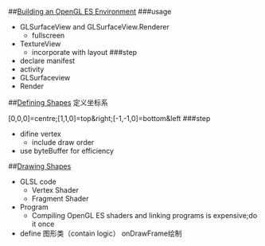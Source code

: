 ##[Building an OpenGL ES Environment](http://developer.android.com/training/graphics/opengl/environment.html)
###usage
- GLSurfaceView and GLSurfaceView.Renderer
	- fullscreen
- TextureView
	- incorporate with layout
###step
- declare manifest
- activity
- GLSurfaceview
- Render




##[Defining Shapes](http://developer.android.com/training/graphics/opengl/shapes.html)
定义坐标系

[0,0,0]=centre;[1,1,0]=top&right;[-1,-1,0]=bottom&left
###step
- difine vertex
	- include draw order
- use byteBuffer for efficiency

##[Drawing Shapes](http://developer.android.com/training/graphics/opengl/draw.html)
- GLSL code
	- Vertex Shader 
	- Fragment Shader
- Program
	- Compiling OpenGL ES shaders and linking programs is expensive;do it once
- define 图形类（contain logic） onDrawFrame绘制

